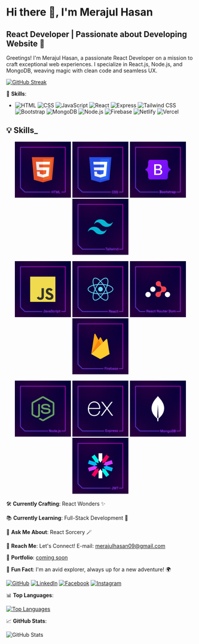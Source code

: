 # Hi there 👋, I'm Merajul Hasan
## React Developer | Passionate about Developing Website 🚀

Greetings! I'm Merajul Hasan, a passionate React Developer on a mission to craft exceptional web experiences. I specialize in React.js, Node.js, and MongoDB, weaving magic with clean code and seamless UX.

[![GitHub Streak](https://github-readme-streak-stats.herokuapp.com?user=Merajul09)](https://git.io/streak-stats)

🚀 **Skills**:
- ![HTML](https://img.shields.io/badge/HTML5-E34F26?style=for-the-badge&logo=html5&logoColor=white) ![CSS](https://img.shields.io/badge/CSS3-1572B6?style=for-the-badge&logo=css3&logoColor=white) ![JavaScript](https://img.shields.io/badge/JavaScript-F7DF1E?style=for-the-badge&logo=javascript&logoColor=black) ![React](https://img.shields.io/badge/React-61DAFB?style=for-the-badge&logo=react&logoColor=white) ![Express](https://img.shields.io/badge/Express-000000?style=for-the-badge&logo=express&logoColor=white) ![Tailwind CSS](https://img.shields.io/badge/Tailwind_CSS-38B2AC?style=for-the-badge&logo=tailwind-css&logoColor=white) ![Bootstrap](https://img.shields.io/badge/Bootstrap-7952B3?style=for-the-badge&logo=bootstrap&logoColor=white) ![MongoDB](https://img.shields.io/badge/MongoDB-47A248?style=for-the-badge&logo=mongodb&logoColor=white) ![Node.js](https://img.shields.io/badge/Node.js-339933?style=for-the-badge&logo=node.js&logoColor=white) ![Firebase](https://img.shields.io/badge/Firebase-FFCA28?style=for-the-badge&logo=firebase&logoColor=black) ![Netlify](https://img.shields.io/badge/Netlify-00C7B7?style=for-the-badge&logo=netlify&logoColor=white) ![Vercel](https://img.shields.io/badge/Vercel-000000?style=for-the-badge&logo=vercel&logoColor=white)


## :bulb: Skills_

<p align="center">
<img height="150" src="https://raw.githubusercontent.com/Merajul09/Merajul09/main/image/HTML.png"/>
<img height="150" src="https://raw.githubusercontent.com/Merajul09/Merajul09/main/image/CSS.png"/>
<img height="150" src="https://raw.githubusercontent.com/Merajul09/Merajul09/main/image/Bootstrap.png"/>
<img height="150" src="https://raw.githubusercontent.com/Merajul09/Merajul09/main/image/Tailwind.png"/>
</p>
<p align="center">
<img height="150" src="https://raw.githubusercontent.com/Merajul09/Merajul09/main/image/JavaScript.png"/>
<img height="150" src="https://raw.githubusercontent.com/Merajul09/Merajul09/main/image/React.png"/>
<img height="150" src="https://raw.githubusercontent.com/Merajul09/Merajul09/main/image/ReactRouterDom.png"/>
<img height="150" src="https://raw.githubusercontent.com/Merajul09/Merajul09/main/image/Firebase.png"/>
</p>
<p align="center">
<img height="150" src="https://raw.githubusercontent.com/Merajul09/Merajul09/main/image/Nodejs.png"/>
<img height="150" src="https://raw.githubusercontent.com/Merajul09/Merajul09/main/image/Express.png"/>
<img height="150" src="https://raw.githubusercontent.com/Merajul09/Merajul09/main/image/MongoDB.png"/>
<img height="150" src="https://raw.githubusercontent.com/Merajul09/Merajul09/main/image/JWT.png"/>
</p>

🛠️ **Currently Crafting**: React Wonders ✨

📚 **Currently Learning**: Full-Stack Development 🚀

🔧 **Ask Me About**: React Sorcery 🪄

📧 **Reach Me**: Let's Connect! E-mail: merajulhasan09@gmail.com

🌟 **Portfolio**: [coming soon]()

🌟 **Fun Fact**: I'm an avid explorer, always up for a new adventure! 🌍

[![GitHub](https://img.shields.io/badge/GitHub-%23121011.svg?style=for-the-badge&logo=github&logoColor=white)](https://github.com/Merajul09) [![LinkedIn](https://img.shields.io/badge/LinkedIn-%230077B5.svg?style=for-the-badge&logo=linkedin&logoColor=white)](https://www.linkedin.com/in/merajulhasan09/) [![Facebook](https://img.shields.io/badge/Facebook-%231877F2.svg?style=for-the-badge&logo=facebook&logoColor=white)](https://www.facebook.com/merajulhasan09/) [![Instagram](https://img.shields.io/badge/Instagram-%23E4405F.svg?style=for-the-badge&logo=instagram&logoColor=white)](https://www.instagram.com/merajulhasan09/)

📊 **Top Languages**:

[![Top Languages](https://github-readme-stats.vercel.app/api/top-langs/?username=Merajul09&layout=compact)](https://github.com/anuraghazra/github-readme-stats)

📈 **GitHub Stats**:

![GitHub Stats](https://github-readme-stats.vercel.app/api?username=Merajul09&show_icons=true&count_private=true)